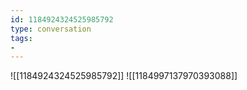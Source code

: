 ```yaml
---
id: 1184924324525985792
type: conversation
tags:
- 
---
```

![[1184924324525985792]]
![[1184997137970393088]]

